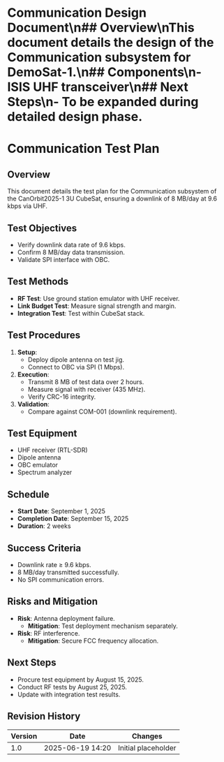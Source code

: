 # Communication Design Document\n## Overview\nThis document details the design of the Communication subsystem for DemoSat-1.\n## Components\n- ISIS UHF transceiver\n## Next Steps\n- To be expanded during detailed design phase.
# Communication Test Plan
## Overview
This document details the test plan for the Communication subsystem of the CanOrbit2025-1 3U CubeSat, ensuring a downlink of 8 MB/day at 9.6 kbps via UHF.

## Test Objectives
- Verify downlink data rate of 9.6 kbps.
- Confirm 8 MB/day data transmission.
- Validate SPI interface with OBC.

## Test Methods
- **RF Test**: Use ground station emulator with UHF receiver.
- **Link Budget Test**: Measure signal strength and margin.
- **Integration Test**: Test within CubeSat stack.

## Test Procedures
1. **Setup**:
   - Deploy dipole antenna on test jig.
   - Connect to OBC via SPI (1 Mbps).
2. **Execution**:
   - Transmit 8 MB of test data over 2 hours.
   - Measure signal with receiver (435 MHz).
   - Verify CRC-16 integrity.
3. **Validation**:
   - Compare against COM-001 (downlink requirement).

## Test Equipment
- UHF receiver (RTL-SDR)
- Dipole antenna
- OBC emulator
- Spectrum analyzer

## Schedule
- **Start Date**: September 1, 2025
- **Completion Date**: September 15, 2025
- **Duration**: 2 weeks

## Success Criteria
- Downlink rate ≥ 9.6 kbps.
- 8 MB/day transmitted successfully.
- No SPI communication errors.

## Risks and Mitigation
- **Risk**: Antenna deployment failure.
  - **Mitigation**: Test deployment mechanism separately.
- **Risk**: RF interference.
  - **Mitigation**: Secure FCC frequency allocation.

## Next Steps
- Procure test equipment by August 15, 2025.
- Conduct RF tests by August 25, 2025.
- Update with integration test results.

## Revision History
| Version | Date             | Changes             |
|---------|------------------|---------------------|
| 1.0     | 2025-06-19 14:20 | Initial placeholder |
